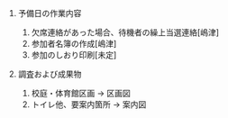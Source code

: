 1. 予備日の作業内容
    1. 欠席連絡があった場合、待機者の繰上当選連絡[嶋津]
    1. 参加者名簿の作成[嶋津]
    1. 参加のしおり印刷[未定]

1. 調査および成果物
    1. 校庭・体育館区画 -> 区画図
    1. トイレ他、要案内箇所 -> 案内図